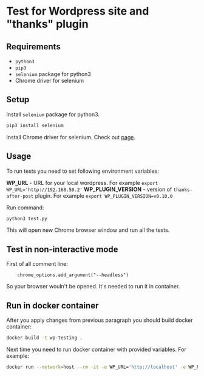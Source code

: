 # Test for Wordpress site and "thanks" plugin

## Requirements

* `python3`
* `pip3`
* `selenium` package for python3
* Chrome driver for selenium

## Setup

Install `selenium` package for python3.
```bash
pip3 install selenium
```

Install Chrome driver for selenium. Check out [page](https://chromedriver.chromium.org/getting-started).

## Usage

To run tests you need to set following environment variables:

**WP_URL** - URL for your local wordpress. For example `export WP_URL='http://192.168.50.2'`
**WP_PLUGIN_VERSION** - version of `thanks-after-post` plugin. For example `export WP_PLUGIN_VERSION=v0.10.0`

Run command:
```bash
python3 test.py
```

This will open new Chrome browser window and run all the tests.

## Test in non-interactive mode

First of all comment line:
```
    chrome_options.add_argument("--headless")
```

So your browser wouln't be opened. It's needed to run it in container.

## Run in docker container

After you apply changes from previous paragraph you should build docker container:
```bash
docker build -t wp-testing .
```

Next time you need to run docker container with provided variables. For example:
```bash
docker run --network=host --rm -it -e WP_URL='http://localhost' -e WP_PLUGIN_VERSION='v0.10.0' wp-testing
```
